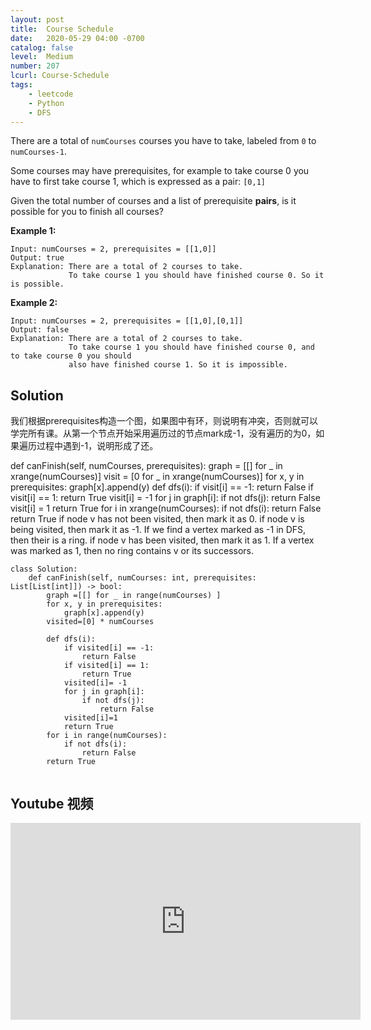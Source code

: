 ```yaml
---
layout: post
title:  Course Schedule
date:   2020-05-29 04:00 -0700
catalog: false
level:  Medium
number: 207
lcurl: Course-Schedule
tags:
    - leetcode
    - Python
    - DFS
---
```


There are a total of `numCourses` courses you have to take, labeled from `0` to `numCourses-1`.

Some courses may have prerequisites, for example to take course 0 you have to first take course 1, which is expressed as a pair: `[0,1]`

Given the total number of courses and a list of prerequisite **pairs**, is it possible for you to finish all courses?

 

**Example 1:**

```
Input: numCourses = 2, prerequisites = [[1,0]]
Output: true
Explanation: There are a total of 2 courses to take. 
             To take course 1 you should have finished course 0. So it is possible.
```

**Example 2:**

```
Input: numCourses = 2, prerequisites = [[1,0],[0,1]]
Output: false
Explanation: There are a total of 2 courses to take. 
             To take course 1 you should have finished course 0, and to take course 0 you should
             also have finished course 1. So it is impossible.
```



## Solution

我们根据prerequisites构造一个图，如果图中有环，则说明有冲突，否则就可以学完所有课。从第一个节点开始采用遍历过的节点mark成-1，没有遍历的为0，如果遍历过程中遇到-1，说明形成了还。

def canFinish(self, numCourses, prerequisites):
    graph = [[] for _ in xrange(numCourses)]
    visit = [0 for _ in xrange(numCourses)]
    for x, y in prerequisites:
        graph[x].append(y)
    def dfs(i):
        if visit[i] == -1:
            return False
        if visit[i] == 1:
            return True
        visit[i] = -1
        for j in graph[i]:
            if not dfs(j):
                return False
        visit[i] = 1
        return True
    for i in xrange(numCourses):
        if not dfs(i):
            return False
    return True
if node v has not been visited, then mark it as 0.
if node v is being visited, then mark it as -1. If we find a vertex marked as -1 in DFS, then their is a ring.
if node v has been visited, then mark it as 1. If a vertex was marked as 1, then no ring contains v or its successors.

```
class Solution:
    def canFinish(self, numCourses: int, prerequisites: List[List[int]]) -> bool:
        graph =[[] for _ in range(numCourses) ]
        for x, y in prerequisites:
            graph[x].append(y)
        visited=[0] * numCourses
        
        def dfs(i):
            if visited[i] == -1:
                return False
            if visited[i] == 1:
                return True
            visited[i]= -1
            for j in graph[i]:
                if not dfs(j):
                    return False
            visited[i]=1
            return True
        for i in range(numCourses):
            if not dfs(i):
                return False
        return True
            
```

## Youtube 视频

<iframe width="560" height="315" src="https://www.youtube.com/embed/ZWaKl0_a6bU" frameborder="0" allow="accelerometer; autoplay; encrypted-media; gyroscope; picture-in-picture" allowfullscreen></iframe>

